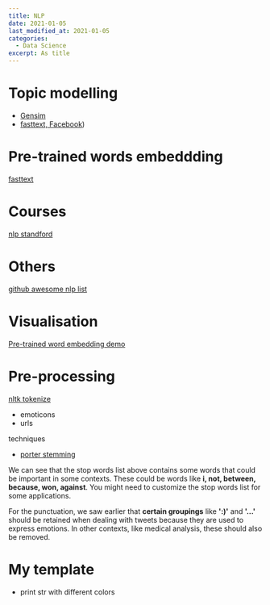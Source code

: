 ```yaml
---
title: NLP 
date: 2021-01-05
last_modified_at: 2021-01-05
categories:
  - Data Science
excerpt: As title
---
```


# Topic modelling 

- [Gensim](https://radimrehurek.com/gensim/models/word2vec.html)
- [fasttext, Facebook](https://fasttext.cc/))

# Pre-trained words embeddding

[fasttext](https://fasttext.cc/docs/en/english-vectors.html)

# Courses

[nlp standford](https://www.youtube.com/playlist?list=PLoROMvodv4rOSH4v6133s9LFPRHjEmbmJ)

# Others

[github awesome nlp list](https://github.com/keon/awesome-nlp#videos-and-online-courses)

# Visualisation

[Pre-trained word embedding demo](https://ronxin.github.io/wevi/)

# Pre-processing

[nltk tokenize](https://www.nltk.org/api/nltk.tokenize.html#module-nltk.tokenize.casual)

- emoticons
- urls

techniques
- [porter stemming](https://www.nltk.org/api/nltk.stem.html#module-nltk.stem.porter)

We can see that the stop words list above contains some words that could be important in some contexts. These could be words like **i, not, between, because, won, against**. You might need to customize the stop words list for some applications. 

For the punctuation, we saw earlier that **certain groupings** like **':)'** and **'...'** should be retained when dealing with tweets because they are used to express emotions. In other contexts, like medical analysis, these should also be removed.

# My template

- print str with different colors